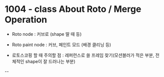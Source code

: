 # 1004 - class About Roto / Merge Operation

* Roto node : 커브로 (shape 딸 때 등)
* Roto paint node : 커브, 페인트 모드 (배경 클리닝 등)

* 로토스코핑 할 때 주의할 점 : 레퍼런스로 쓸 프레임 찾기(모션블러가 적은 부분, 전체적인 shape이 잘 드러나는 부분)


--

